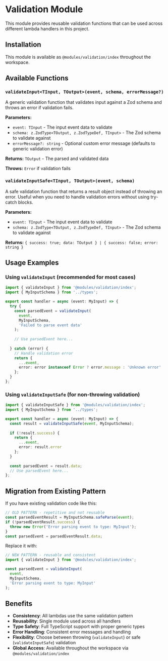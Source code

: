 # Validation Module

This module provides reusable validation functions that can be used across different lambda handlers in this project.

## Installation

This module is available as `@modules/validation/index` throughout the workspace.

## Available Functions

### `validateInput<TInput, TOutput>(event, schema, errorMessage?)`

A generic validation function that validates input against a Zod schema and throws an error if validation fails.

**Parameters:**
- `event: TInput` - The input event data to validate
- `schema: z.ZodType<TOutput, z.ZodTypeDef, TInput>` - The Zod schema to validate against
- `errorMessage?: string` - Optional custom error message (defaults to generic validation error)

**Returns:** `TOutput` - The parsed and validated data

**Throws:** `Error` if validation fails

### `validateInputSafe<TInput, TOutput>(event, schema)`

A safe validation function that returns a result object instead of throwing an error. Useful when you need to handle validation errors without using try-catch blocks.

**Parameters:**
- `event: TInput` - The input event data to validate
- `schema: z.ZodType<TOutput, z.ZodTypeDef, TInput>` - The Zod schema to validate against

**Returns:** `{ success: true; data: TOutput } | { success: false; error: string }`

## Usage Examples

### Using `validateInput` (recommended for most cases)

```typescript
import { validateInput } from '@modules/validation/index';
import { MyInputSchema } from '../types';

export const handler = async (event: MyInput) => {
  try {
    const parsedEvent = validateInput(
      event,
      MyInputSchema,
      'Failed to parse event data'
    );
    
    // Use parsedEvent here...
    
  } catch (error) {
    // Handle validation error
    return {
      ...event,
      error: error instanceof Error ? error.message : 'Unknown error'
    };
  }
};
```

### Using `validateInputSafe` (for non-throwing validation)

```typescript
import { validateInputSafe } from '@modules/validation/index';
import { MyInputSchema } from '../types';

export const handler = async (event: MyInput) => {
  const result = validateInputSafe(event, MyInputSchema);
  
  if (!result.success) {
    return {
      ...event,
      error: result.error
    };
  }
  
  const parsedEvent = result.data;
  // Use parsedEvent here...
};
```

## Migration from Existing Pattern

If you have existing validation code like this:

```typescript
// OLD PATTERN - repetitive and not reusable
const parsedEventResult = MyInputSchema.safeParse(event);
if (!parsedEventResult.success) {
  throw new Error('Error parsing event to type: MyInput');
}
const parsedEvent = parsedEventResult.data;
```

Replace it with:

```typescript
// NEW PATTERN - reusable and consistent
import { validateInput } from '@modules/validation/index';

const parsedEvent = validateInput(
  event,
  MyInputSchema,
  'Error parsing event to type: MyInput'
);
```

## Benefits

- **Consistency**: All lambdas use the same validation pattern
- **Reusability**: Single module used across all handlers
- **Type Safety**: Full TypeScript support with proper generic types
- **Error Handling**: Consistent error messages and handling
- **Flexibility**: Choose between throwing (`validateInput`) or safe (`validateInputSafe`) validation
- **Global Access**: Available throughout the workspace via `@modules/validation/index`
